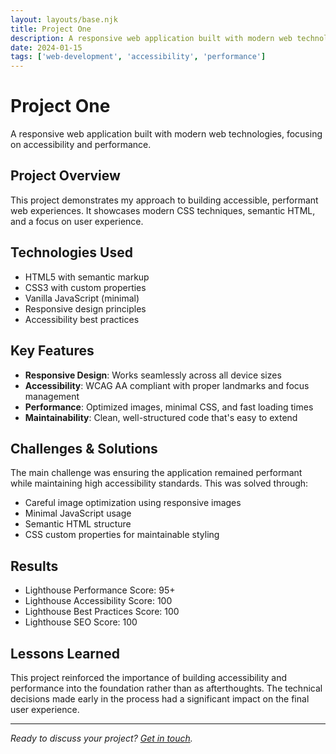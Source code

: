 ```yaml
---
layout: layouts/base.njk
title: Project One
description: A responsive web application built with modern web technologies
date: 2024-01-15
tags: ['web-development', 'accessibility', 'performance']
---
```


# Project One

A responsive web application built with modern web technologies, focusing on accessibility and performance.

## Project Overview

This project demonstrates my approach to building accessible, performant web experiences. It showcases modern CSS techniques, semantic HTML, and a focus on user experience.

## Technologies Used

- HTML5 with semantic markup
- CSS3 with custom properties
- Vanilla JavaScript (minimal)
- Responsive design principles
- Accessibility best practices

## Key Features

- **Responsive Design**: Works seamlessly across all device sizes
- **Accessibility**: WCAG AA compliant with proper landmarks and focus management
- **Performance**: Optimized images, minimal CSS, and fast loading times
- **Maintainability**: Clean, well-structured code that's easy to extend

## Challenges & Solutions

The main challenge was ensuring the application remained performant while maintaining high accessibility standards. This was solved through:

- Careful image optimization using responsive images
- Minimal JavaScript usage
- Semantic HTML structure
- CSS custom properties for maintainable styling

## Results

- Lighthouse Performance Score: 95+
- Lighthouse Accessibility Score: 100
- Lighthouse Best Practices Score: 100
- Lighthouse SEO Score: 100

## Lessons Learned

This project reinforced the importance of building accessibility and performance into the foundation rather than as afterthoughts. The technical decisions made early in the process had a significant impact on the final user experience.

---

*Ready to discuss your project? [Get in touch](/contact/).*
